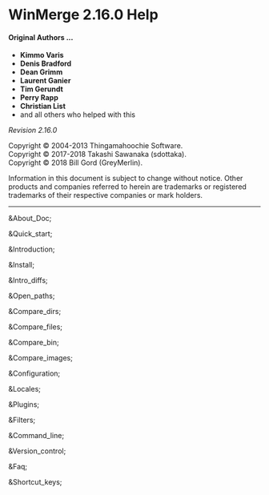 # WinMerge 2.16.0 Help


#### Original Authors ...

- **Kimmo Varis**
- **Denis Bradford**
- **Dean Grimm**
- **Laurent Ganier**
- **Tim Gerundt**
- **Perry Rapp**
- **Christian List**
- and all others who helped with this

*Revision 2.16.0*

Copyright &copy; 2004-2013  Thingamahoochie Software.  
Copyright &copy; 2017-2018  Takashi Sawanaka (sdottaka).  
Copyright &copy; 2018  Bill Gord (GreyMerlin).   

Information in this document is subject to change without notice.
      Other products and companies referred to herein are trademarks or
      registered trademarks of their respective companies or mark
      holders.

--------


  &About_Doc;

  &Quick_start;

  &Introduction;

  &Install;

  &Intro_diffs;

  &Open_paths;

  &Compare_dirs;

  &Compare_files;

  &Compare_bin;

  &Compare_images;

  &Configuration;

  &Locales;

  &Plugins;

  &Filters;

  &Command_line;

  &Version_control;

  &Faq;

  &Shortcut_keys;

